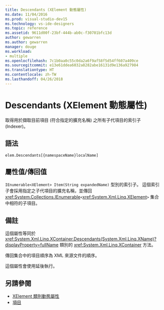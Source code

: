 ```yaml
---
title: Descendants (XElement 動態屬性)
ms.date: 11/04/2016
ms.prod: visual-studio-dev15
ms.technology: vs-ide-designers
ms.topic: reference
ms.assetid: 9611d00f-23bf-444b-ab0c-f30701bfc13d
author: gewarren
ms.author: gewarren
manager: douge
ms.workload:
- multiple
ms.openlocfilehash: 7c1b0aa0c55c0da2a6f9af58f5d54ff607a409ce
ms.sourcegitcommit: e13e61ddea6032a8282abe16131d9e136a927984
ms.translationtype: HT
ms.contentlocale: zh-TW
ms.lasthandoff: 04/26/2018
---
```

# <a name="descendants-xelement-dynamic-property"></a>Descendants (XElement 動態屬性)

取得用於擷取目前項目 (符合指定的擴充名稱) 之所有子代項目的索引子 (Indexer)。

## <a name="syntax"></a>語法

```
elem.Descendants[{namespaceName}localName]
```

## <a name="property-valuereturn-value"></a>屬性值/傳回值

`IEnumerable<XElement> Item(String expandedName)` 型別的索引子。 這個索引子會採用指定之子代項目的擴充名稱，並傳回 <xref:System.Collections.IEnumerable>`<`<xref:System.Xml.Linq.XElement>`>` 集合中相符的子項目。

## <a name="remarks"></a>備註

這個屬性等同於 <xref:System.Xml.Linq.XContainer.Descendants(System.Xml.Linq.XName)?displayProperty=fullName> 類別的 <xref:System.Xml.Linq.XContainer> 方法。

傳回集合中的項目順序為 XML 來源文件的順序。

這個屬性會使用延後執行。

## <a name="see-also"></a>另請參閱

- [XElement 類別動態屬性](../designers/xelement-class-dynamic-properties.md)
- [項目](../designers/elements-xelement-dynamic-property.md)